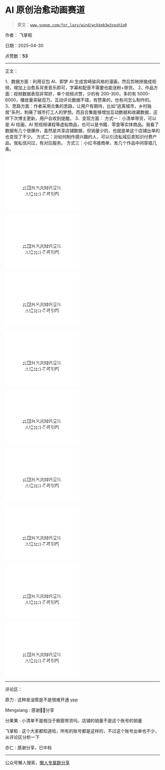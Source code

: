 # AI 原创治愈动画赛道

> 原文：[`www.yuque.com/for_lazy/wind/wckkeb3w3souh1o0`](https://www.yuque.com/for_lazy/wind/wckkeb3w3souh1o0)

作者： 飞掌柜

日期：2025-04-30

点赞数：**53**

* * *

正文：

1、数据方面：利用豆包 AI、即梦 AI 生成宫崎骏风格的漫画，然后剪映拼接成视频，增加上治愈系背景音乐即可，字幕和配音不需要也能涨粉+带货。
2、作品方面：视频数据表现非常好，单个视频点赞，少的有 200-300，多的有 5000-6000，播放量突破百万。互动评论数据不错，有赞美的，也有问怎么制作的。
3、思路方面：作者采用合集的思路，让用户有期待，比如“逃离城市，乡村独居”系列，刺痛了城市打工人的梦想。而且合集能够增加互动数据和收藏数据，这样下次博主更新，用户会收到提醒。
3、变现方面：
方式一：小清单带货，可以是 AI 绘画、AI 短视频课程等虚拟商品，也可以是书籍、零食等实体商品。我看了数据有几个很爆炸，虽然是共享店铺数据，但销量少的，也就是单这个店铺出单的也变现了不少。
方式二：对如何制作感兴趣的人，可以引流私域后卖知识付费产品，我私信问过，有对应服务。 方式三：小红书接商单，发几个作品中间穿插几条。

![](img/98e9225005379391971fa8d9c63e1381.png "None")

![](img/79349d80c56a8c7cf7cabe4dd27f2d24.png "None")

![](img/7d4dfa1fc5c788bae3391090e937fdba.png "None")

![](img/b878b88c266a76de01d4f1f88f5da3a0.png "None")

![](img/7558585a7e43b9f663a014fd91c7d332.png "None")

![](img/0956f6f800dd0b20aa05d02c0656782f.png "None")

![](img/a42424a5f3027b39172c1da5b52bdb06.png "None")

![](img/13e54cd57bb12a269b55ff5b1969aeaa.png "None")

![](img/1955aec22eb58df5e8ec916759c3b467.png "None")

* * *

评论区：

原力 : 这种发油管是不是很难开通 ypp

Mengxiang : 感谢🙏🏻分享

分果果 : 小清单不是相当于橱窗带货吗，店铺的销量不是这个账号的销量

飞掌柜 : 这个大家都知道哈，所有的账号都是这样的，不过这个账号出单也不少，从评论区分析一下

亦仁 : 感谢分享，已中标

* * *

公众号懒人搜索，[懒人专属群分享](https://lazybook.fun/#/blog/group)